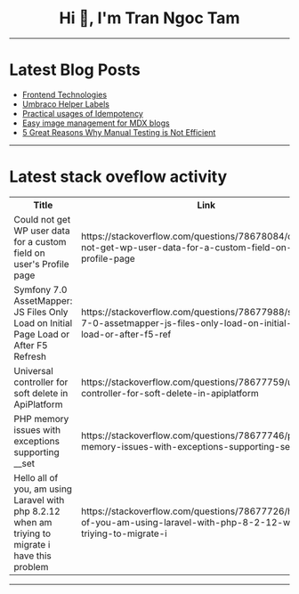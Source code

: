 <h1 align="center">Hi 👋, I'm Tran Ngoc Tam</h1>

---

# Latest Blog Posts 
<!-- BLOG-POST-LIST:START -->
- [Frontend Technologies](https://dev.to/sardiusjay/frontend-technologies-2c27)
- [Umbraco Helper Labels](https://dev.to/phil_93fe5acfd2fc42/umbraco-helper-labels-3okc)
- [Practical usages of Idempotency](https://dev.to/woovi/practical-usages-of-idempotency-3926)
- [Easy image management for MDX blogs](https://dev.to/indyman/frictionless-image-management-for-mdx-blogs-4015)
- [5 Great Reasons Why Manual Testing is Not Efficient](https://dev.to/morrismoses149/5-great-reasons-why-manual-testing-is-not-efficient-23b9)
<!-- BLOG-POST-LIST:END -->

---

# Latest stack oveflow activity
<table>
  <tr><th>Title</th><th>Link</th></tr>
  <!-- STACKOVERFLOW:START --><tr><td>Could not get WP user data for a custom field on user&#39;s Profile page</td><td>https://stackoverflow.com/questions/78678084/could-not-get-wp-user-data-for-a-custom-field-on-users-profile-page</td></tr><tr><td>Symfony 7.0 AssetMapper: JS Files Only Load on Initial Page Load or After F5 Refresh</td><td>https://stackoverflow.com/questions/78677988/symfony-7-0-assetmapper-js-files-only-load-on-initial-page-load-or-after-f5-ref</td></tr><tr><td>Universal controller for soft delete in ApiPlatform</td><td>https://stackoverflow.com/questions/78677759/universal-controller-for-soft-delete-in-apiplatform</td></tr><tr><td>PHP memory issues with exceptions supporting __set</td><td>https://stackoverflow.com/questions/78677746/php-memory-issues-with-exceptions-supporting-set</td></tr><tr><td>Hello all of you, am using Laravel with php 8.2.12 when am triying to migrate i have this problem</td><td>https://stackoverflow.com/questions/78677726/hello-all-of-you-am-using-laravel-with-php-8-2-12-when-am-triying-to-migrate-i</td></tr><!-- STACKOVERFLOW:END -->
</table>

---


